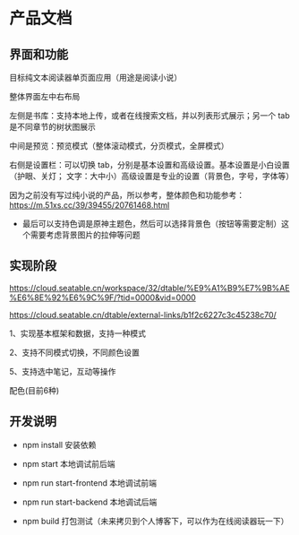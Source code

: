 # 产品文档

## 界面和功能

目标纯文本阅读器单页面应用（用途是阅读小说）

整体界面左中右布局

左侧是书库：支持本地上传，或者在线搜索文档，并以列表形式展示；另一个 tab 是不同章节的树状图展示

中间是预览：预览模式（整体滚动模式，分页模式，全屏模式）

右侧是设置栏：可以切换 tab，分别是基本设置和高级设置。基本设置是小白设置（护眼、关灯； 文字：大中小）高级设置是专业的设置（背景色，字号，字体等）

因为之前没有写过纯小说的产品，所以参考，整体颜色和功能参考：https://m.51xs.cc/39/39455/20761468.html

- 最后可以支持色调是原神主题色，然后可以选择背景色（按钮等需要定制）这个需要考虑背景图片的拉伸等问题

## 实现阶段

https://cloud.seatable.cn/workspace/32/dtable/%E9%A1%B9%E7%9B%AE%E6%8E%92%E6%9C%9F/?tid=0000&vid=0000

https://cloud.seatable.cn/dtable/external-links/b1f2c6227c3c45238c70/

1、实现基本框架和数据，支持一种模式

2、支持不同模式切换，不同颜色设置

5、支持选中笔记，互动等操作

配色(目前6种)

## 开发说明

- npm install 安装依赖

- npm start 本地调试前后端

- npm run start-frontend 本地调试前端

- npm run start-backend 本地调试后端

- npm build 打包测试（未来拷贝到个人博客下，可以作为在线阅读器玩一下）

